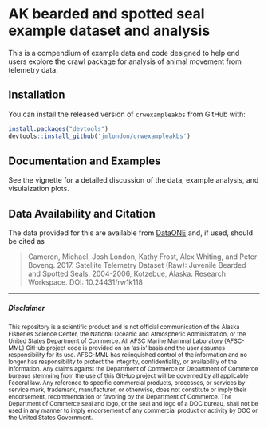 # AK bearded and spotted seal example dataset and analysis

This is a compendium of example data and code designed to help end 
users explore the crawl package for analysis of animal movement from 
telemetry data.

## Installation

You can install the released version of `crwexampleakbs` from GitHub with:

``` r
install.packages("devtools")
devtools::install_github('jmlondon/crwexampleakbs')
```

## Documentation and Examples

See the vignette for a detailed discussion of the data, example
analysis, and visulaization plots.

## Data Availability and Citation

The data provided for this are available from
[DataONE](https://search.dataone.org/view/10.24431/rw1k118) 
and, if used, should be cited as

> Cameron, Michael, Josh London, Kathy Frost, Alex Whiting, and Peter Boveng. 2017. Satellite Telemetry Dataset (Raw): Juvenile Bearded and Spotted Seals, 2004-2006, Kotzebue, Alaska. Research Workspace. DOI: 10.24431/rw1k118

*************************************************

##### Disclaimer

<sub>This repository is a scientific product and is not official communication of the Alaska Fisheries Science Center, the National Oceanic and Atmospheric Administration, or the United States Department of Commerce. All AFSC Marine Mammal Laboratory (AFSC-MML) GitHub project code is provided on an ‘as is’ basis and the user assumes responsibility for its use. AFSC-MML has relinquished control of the information and no longer has responsibility to protect the integrity, confidentiality, or availability of the information. Any claims against the Department of Commerce or Department of Commerce bureaus stemming from the use of this GitHub project will be governed by all applicable Federal law. Any reference to specific commercial products, processes, or services by service mark, trademark, manufacturer, or otherwise, does not constitute or imply their endorsement, recommendation or favoring by the Department of Commerce. The Department of Commerce seal and logo, or the seal and logo of a DOC bureau, shall not be used in any manner to imply endorsement of any commercial product or activity by DOC or the United States Government.</sub>
